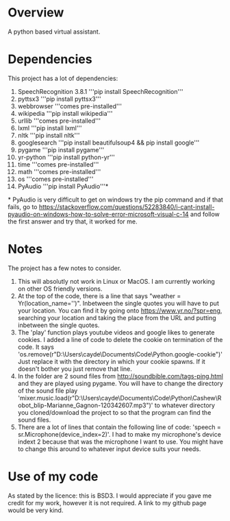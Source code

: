 # Overview
A python based virtual assistant.

# Dependencies
This project has a lot of dependencies:

1. SpeechRecognition 3.8.1 '''pip install SpeechRecognition'''
2. pyttsx3 '''pip install pyttsx3'''
3. webbrowser '''comes pre-installed'''
4. wikipedia '''pip install wikipedia'''
5. urllib '''comes pre-installed'''
6. lxml '''pip install lxml'''
7. nltk '''pip install nltk'''
8. googlesearch '''pip install beautifulsoup4 && pip install google'''
9. pygame '''pip install pygame'''
10. yr-python '''pip install python-yr'''
11. time '''comes pre-installed'''
12. math '''comes pre-installed'''
13. os '''comes pre-installed'''
14. PyAudio '''pip install PyAudio'''\*

\* PyAudio is very difficult to get on windows try the pip command and if that fails, go to https://stackoverflow.com/questions/52283840/i-cant-install-pyaudio-on-windows-how-to-solve-error-microsoft-visual-c-14 and follow the first answer and try that, it worked for me.

# Notes
The project has a few notes to consider.
1. This will absolutly not work in Linux or MacOS. I am currently working on other OS friendly versions.
2. At the top of the code, there is a line that says "weather = Yr(location_name='')". Inbetween the single quotes you will have to put your location. You can find it by going onto https://www.yr.no/?spr=eng, searching your location and taking the place from the URL and putting inbetween the single quotes.
3. The 'play' function plays youtube videos and google likes to generate cookies. I added a line of code to delete the cookie on termination of the code. It says 'os.remove(r"D:\Users\cayde\Documents\Code\Python\.google-cookie")' Just replace it with the directory in which your cookie spawns. If it doesn't bother you just remove that line.
4. In the folder are 2 sound files from http://soundbible.com/tags-ping.html and they are played using pygame. You will have to change the directory of the sound file play 'mixer.music.load(r"D:\Users\cayde\Documents\Code\Python\Cashew\Robot_blip-Marianne_Gagnon-120342607.mp3")' to whatever directory you cloned/download the project to so that the program can find the sound files.
5. There are a lot of lines that contain the following line of code: 'speech = sr.Microphone(device_index=2)'. I had to make my microphone's device indext 2 because that was the microphone I want to use. You might have to change this around to whatever input device suits your needs.

# Use of my code
As stated by the licence: this is BSD3. I would appreciate if you gave me credit for my work, however it is not required. A link to my github page would be very kind.

